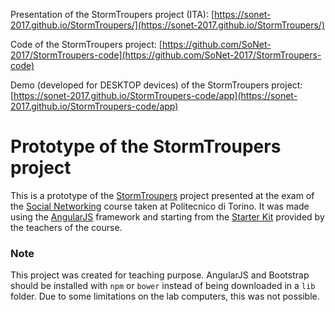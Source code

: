 Presentation of the StormTroupers project (ITA): [https://sonet-2017.github.io/StormTroupers/](https://sonet-2017.github.io/StormTroupers/)

Code of the StormTroupers project: [https://github.com/SoNet-2017/StormTroupers-code](https://github.com/SoNet-2017/StormTroupers-code)

Demo (developed for DESKTOP devices) of the StormTroupers project: [https://sonet-2017.github.io/StormTroupers-code/app](https://sonet-2017.github.io/StormTroupers-code/app)

# Prototype of the StormTroupers project

This is a prototype of the [StormTroupers](https://sonet-2017.github.io/StormTroupers/) project presented at the exam of the [Social Networking](http://bit.ly/polito-sonet) course taken at Politecnico di Torino.
It was made using the [AngularJS](http://angularjs.org/) framework and starting from the [Starter Kit](https://github.com/SoNet-2017/starter-kit) provided by the teachers of the course.

### Note
This project was created for teaching purpose. AngularJS and Bootstrap should be installed with `npm` or `bower` instead of being downloaded in a `lib` folder. Due to some limitations on the lab computers, this was not possible.
